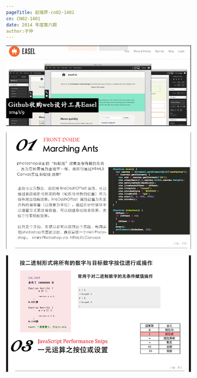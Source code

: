 ```yaml
--- 
pageTitle: 前端界-cn02-1401 
cn: CN02-1401 
date: 2014 年度第六期
author:子仲
---
```


![snapchat](./images/cover.png)

[![html5-canvas](./images/marchingants.png)](http://www.w3.org/html/wg/drafts/2dcontext/html5_canvas/)

[![一元运算](./images/tangzhu.png)]()

